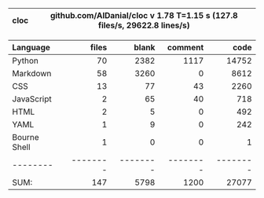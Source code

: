 cloc|github.com/AlDanial/cloc v 1.78  T=1.15 s (127.8 files/s, 29622.8 lines/s)
--- | ---

Language|files|blank|comment|code
:-------|-------:|-------:|-------:|-------:
Python|70|2382|1117|14752
Markdown|58|3260|0|8612
CSS|13|77|43|2260
JavaScript|2|65|40|718
HTML|2|5|0|492
YAML|1|9|0|242
Bourne Shell|1|0|0|1
--------|--------|--------|--------|--------
SUM:|147|5798|1200|27077
